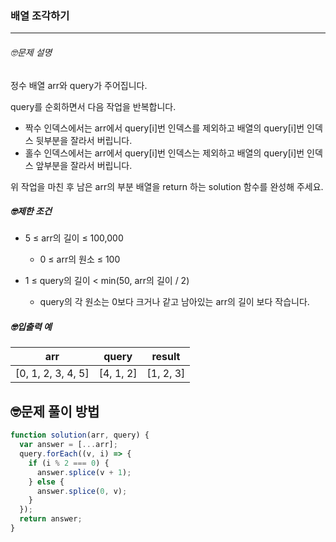 ### 배열 조각하기

---

###### 🤓문제 설명

정수 배열 arr와 query가 주어집니다.

query를 순회하면서 다음 작업을 반복합니다.

- 짝수 인덱스에서는 arr에서 query[i]번 인덱스를 제외하고 배열의 query[i]번 인덱스 뒷부분을 잘라서 버립니다.
- 홀수 인덱스에서는 arr에서 query[i]번 인덱스는 제외하고 배열의 query[i]번 인덱스 앞부분을 잘라서 버립니다.

위 작업을 마친 후 남은 arr의 부분 배열을 return 하는 solution 함수를 완성해 주세요.

##### 🤓제한 조건

- 5 ≤ arr의 길이 ≤ 100,000

  - 0 ≤ arr의 원소 ≤ 100

- 1 ≤ query의 길이 < min(50, arr의 길이 / 2)
  - query의 각 원소는 0보다 크거나 같고 남아있는 arr의 길이 보다 작습니다.

##### 🤓입출력 예

| arr                | query     | result    |
| ------------------ | --------- | --------- |
| [0, 1, 2, 3, 4, 5] | [4, 1, 2] | [1, 2, 3] |

## 🤓문제 풀이 방법

```javascript
function solution(arr, query) {
  var answer = [...arr];
  query.forEach((v, i) => {
    if (i % 2 === 0) {
      answer.splice(v + 1);
    } else {
      answer.splice(0, v);
    }
  });
  return answer;
}
```
